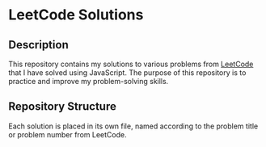 # LeetCode Solutions

## Description

This repository contains my solutions to various problems from [LeetCode](https://leetcode.com/) that I have solved using JavaScript. The purpose of this repository is to practice and improve my problem-solving skills.

## Repository Structure

Each solution is placed in its own file, named according to the problem title or problem number from LeetCode.

